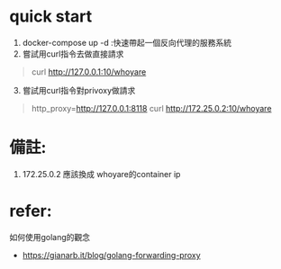 # quick start
1. docker-compose up -d :快速帶起一個反向代理的服務系統
2. 嘗試用curl指令去做直接請求
> curl http://127.0.0.1:10/whoyare
3. 嘗試用curl指令對privoxy做請求
> http_proxy=http://127.0.0.1:8118 curl http://172.25.0.2:10/whoyare

# 備註:
1. 172.25.0.2 應該換成 whoyare的container ip


# refer:
如何使用golang的觀念
- https://gianarb.it/blog/golang-forwarding-proxy
